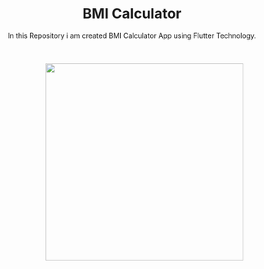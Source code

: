 <h1 align="center"> BMI Calculator </h1>

<p align="center"> In this Repository i am created BMI Calculator App using Flutter Technology.</p> 

<br>
<br>

<center>
  <div>
<img style="margin-left: 50px" align="center" width="400" height="400" src="https://media.licdn.com/dms/image/C4D22AQHof9uqFCY3AQ/feedshare-shrink_800/0/1678098369701?e=1680739200&v=beta&t=NDU8SigNZazvqyjY9DcUwJhMB_faEgigPlX_1iSsuJY"/></div></center>
